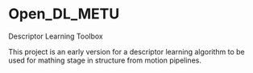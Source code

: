 # Open_DL_METU
Descriptor Learning Toolbox

This project is an early version for a descriptor learning algorithm to be used for mathing stage in structure from motion pipelines. 

